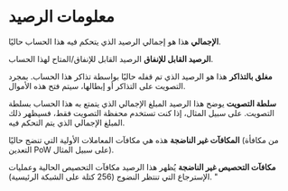 # معلومات الرصيد

**الإجمالي** هذا هو إجمالي الرصيد الذي يتحكم فيه هذا الحساب حاليًا.

**الرصيد القابل للإنفاق** الرصيد القابل للإنفاق/المتاح لهذا الحساب.

**مغلق بالتذاكر** هذا هو الرصيد الذي تم قفله حاليًا بواسطة تذاكر هذا الحساب. بمجرد التصويت على التذاكر أو إبطالها، سيتم فتح هذه الأموال.

**سلطة التصويت** يوضح هذا الرصيد المبلغ الإجمالي الذي يتمتع به هذا الحساب بسلطة التصويت. على سبيل المثال، إذا كنت تستخدم محفظة التصويت فقط، فسيظهر ذلك المبلغ الإجمالي الذي يتم التحكم فيه.

**المكافآت غير الناضجة** هذه هي مكافآت المعاملات الأولية التي تنضج حاليًا (من مكافأة التعدين PoW على سبيل المثال).

**مكافآت التحصيص غير الناضجة** يُظهر هذا الرصيد مكافآت التحصيص الحالية وعمليات الإسترجاع التي تنتظر النضوج (256 كتلة على الشبكة الرئيسية). "
